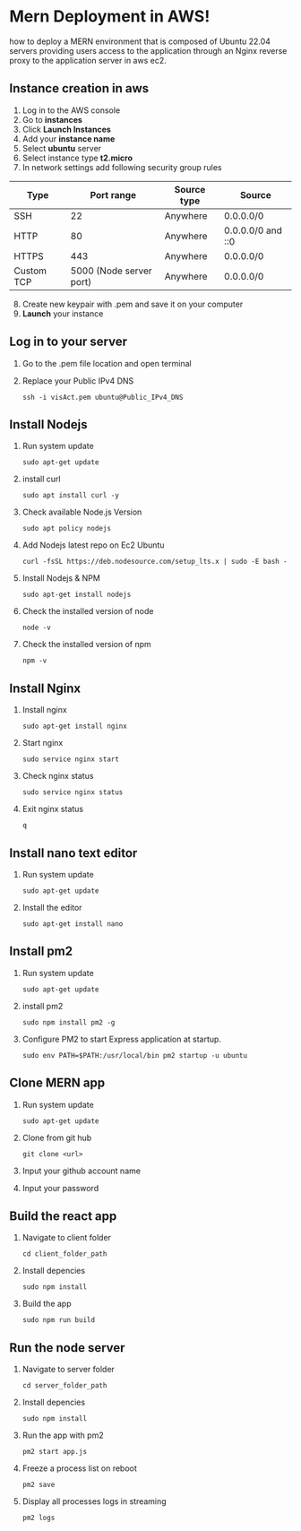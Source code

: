 # Mern Deployment in AWS!
how to deploy a MERN environment that is composed of Ubuntu 22.04 servers providing users access to the application through an Nginx reverse proxy to the application server in aws ec2.

## Instance creation in aws

1. Log in to the AWS console
2. Go to **instances**
3. Click **Launch Instances**
4. Add your **instance name**
5. Select **ubuntu** server
6. Select instance type **t2.micro**
7. In network settings add following security group rules

| Type      |Port range              |Source type|Source            |
| ----------| ---------------------- | --------- |----------------- |
| SSH       | 22                     |Anywhere   |0.0.0.0/0         |
| HTTP      | 80                     |Anywhere   |0.0.0.0/0 and ::0 |
| HTTPS     | 443                    |Anywhere   |0.0.0.0/0         |
| Custom TCP| 5000 (Node server port)|Anywhere   |0.0.0.0/0         |

8. Create new keypair with .pem and save it on your computer
9. **Launch** your instance

## Log in to your server

1. Go to the .pem file location and open terminal
2. Replace your Public IPv4 DNS

    ``` ssh -i visAct.pem ubuntu@Public_IPv4_DNS ```

## Install Nodejs

1. Run system update

   ```sudo apt-get update```

2. install curl

   ```sudo apt install curl -y```

3. Check available Node.js Version

   ```sudo apt policy nodejs```

4. Add Nodejs latest repo on Ec2 Ubuntu

   ```curl -fsSL https://deb.nodesource.com/setup_lts.x | sudo -E bash - ```

5. Install Nodejs & NPM

   ```sudo apt-get install nodejs```

6. Check the installed version of node

   ```node -v```

7. Check the installed version of npm

   ```npm -v```

## Install Nginx

1. Install nginx

   ```sudo apt-get install nginx```

2. Start nginx

   ```sudo service nginx start```

3. Check nginx status

   ```sudo service nginx status```

4. Exit nginx status

   ```q```

## Install nano text editor

1. Run system update

   ```sudo apt-get update```

2. Install the editor

   ```sudo apt-get install nano```

## Install pm2

1. Run system update

   ```sudo apt-get update```

2. install pm2

   ```sudo npm install pm2 -g```

3. Configure PM2 to start Express application at startup.

   ```sudo env PATH=$PATH:/usr/local/bin pm2 startup -u ubuntu```

## Clone MERN app

1. Run system update

   ```sudo apt-get update```

2. Clone from git hub

   ```git clone <url>```

3. Input your github account name

4. Input your password

## Build the react app

1. Navigate to client folder

   ```cd client_folder_path```
2. Install depencies

   ```sudo npm install```

3. Build the app

   ```sudo npm run build```

## Run the node server

1. Navigate to server folder

   ```cd server_folder_path```

2. Install depencies

   ```sudo npm install```

3. Run the app with pm2

   ```pm2 start app.js```

4. Freeze a process list on reboot

   ```pm2 save```

5. Display all processes logs in streaming

   ```pm2 logs```